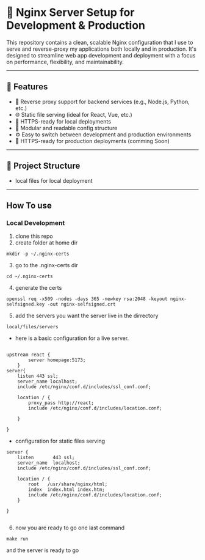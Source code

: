 # 🚀 Nginx Server Setup for Development & Production

This repository contains a clean, scalable Nginx configuration that I use to serve and reverse-proxy my applications both locally and in production. It's designed to streamline web app development and deployment with a focus on performance, flexibility, and maintainability.

***

## 📌 Features

* 🔁 Reverse proxy support for backend services (e.g., Node.js, Python, etc.)
* 🌐 Static file serving (ideal for React, Vue, etc.)
* 🔐 HTTPS-ready for local deployments
* 🧱 Modular and readable config structure
* ⚙️ Easy to switch between development and production environments
* 🔐 HTTPS-ready for production deployments (comming Soon)

***

## 📂 Project Structure
* local files for local deployment

***
## How To use
### Local Development
1. clone this repo
2. create folder at home dir
```
mkdir -p ~/.nginx-certs
```
3. go to the .nginx-certs dir
```
cd ~/.nginx-certs
```
4. generate the certs
```
openssl req -x509 -nodes -days 365 -newkey rsa:2048 -keyout nginx-selfsigned.key -out nginx-selfsigned.crt
```
5. add the servers you want
the server live in the dirrectory
```
local/files/servers
```

* here is a basic configuration for a live server.
```

upstream react {
        server homepage:5173;
    }
server{
    listen 443 ssl;
    server_name localhost;
    include /etc/nginx/conf.d/includes/ssl_conf.conf;

    location / {
        proxy_pass http://react;
        include /etc/nginx/conf.d/includes/location.conf;
    
    }

}

```

 * configuration for static files serving

```
server {
    listen       443 ssl;
    server_name  localhost;
    include /etc/nginx/conf.d/includes/ssl_conf.conf;

    location / {
        root   /usr/share/nginx/html;
        index  index.html index.htm;
        include /etc/nginx/conf.d/includes/location.conf;
    }

}


```

6. now you are ready to go one last command
```
make run
```
and the server is ready to go

